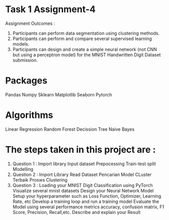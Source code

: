 # Task 1 Assignment-4
Assignment Outcomes :
1. Participants can perform data segmentation using clustering methods.
2. Participants can perform and compare several supervised learning models.
3. Participants can design and create a simple neural network (not CNN but using a perceptron model) for the MNIST Handwritten Digit Dataset submission.

# Packages
Pandas
Numpy
Sklearn
Matplotlib
Seaborn
Pytorch

# Algorithms
Linear Regression
Random Forest
Decission Tree
Naive Bayes

# The steps taken in this project are :
1. Question 1 :
   Import library
   Input dataset
   Prepocessing
   Train-test split
   Modelling
2. Question 2 :
   Import Library
   Read Dataset
   Pencarian Model CLuster Terbaik
   Prosws Clustering
3. Question 3 :
   Loading your MNIST Digit Classification using PyTorch
   Visualize several mnist datasets
   Design your Neural Network Model
   Setup your hyperparameter such as Loss Function, Optimizer, Learning Rate, etc
   Develop a training loop and run a training model
   Evaluate the Model using several performance metrics accuracy, confusion matrix, F1 Score, Precision, Recall,etc.
   Describe and explain your Result
